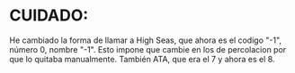 # CUIDADO:


He cambiado la forma de llamar a High Seas, que ahora es el codigo "-1", número 0, nombre "-1". Esto impone que cambie en los de percolacion por que lo quitaba manualmente. También ATA, que era el 7 y ahora es el 8.
